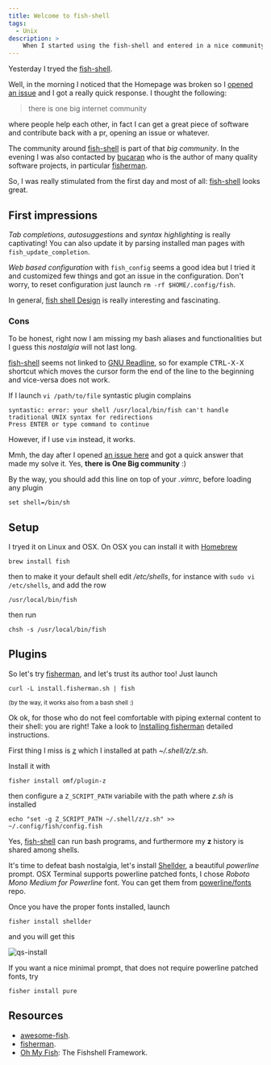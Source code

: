 ```yaml
---
title: Welcome to fish-shell
tags:
  - Unix
description: >
    When I started using the fish-shell and entered in a nice community
---
```


Yesterday I tryed the [fish-shell][1].

Well, in the morning I noticed that the Homepage was broken so I [opened an issue](https://github.com/fish-shell/fish-site/issues/32) and I got a really quick response.
I thought the following:

> there is one big internet community

where people help each other, in fact I can get a great piece of software and contribute back with a pr, opening an issue or whatever.

The community around [fish-shell][1] is part of that *big community*.
In the evening I was also contacted by [bucaran](http://bucaran.me) who is the author of many quality software projects, in particular [fisherman][2].

So, I was really stimulated from the first day and most of all: [fish-shell][1] looks great.

## First impressions

*Tab completions*, *autosuggestions* and *syntax highlighting* is really captivating! You can also update
it by parsing installed man pages with `fish_update_completion`.

*Web based configuration* with `fish_config` seems a good idea but I tried it and customized few things and got an issue in the configuration.
Don't worry, to reset configuration just launch `rm -rf $HOME/.config/fish`.

In general, [fish shell Design](http://fishshell.com/docs/current/design.html) is really interesting and fascinating.

### Cons

To be honest, right now I am missing my bash aliases and functionalities
but I guess this *nostalgia* will not last long.

[fish-shell][1] seems not linked to [GNU Readline](https://cnswww.cns.cwru.edu/php/chet/readline/rltop.html), so for example <kbd>CTRL-X-X</kbd> shortcut
which moves the cursor form the end of the line to the beginning and vice-versa does not work.

If I launch `vi /path/to/file` syntastic plugin complains

```
syntastic: error: your shell /usr/local/bin/fish can't handle traditional UNIX syntax for redirections
Press ENTER or type command to continue
```

However, if I use `vim` instead, it works.

Mmh, the day after I opened [an issue here](https://github.com/fish-shell/fish-shell/issues/2701) and got a quick answer that made my solve it.
Yes, **there is One Big community** :)

By the way, you should add this line on top of your *.vimrc*, before loading any plugin

```
set shell=/bin/sh
```

## Setup

I tryed it on Linux and OSX. On OSX you can install it with [Homebrew](http://brew.sh/)

```
brew install fish
```

then to make it your default shell edit */etc/shells*, for instance with `sudo vi /etc/shells`,
and add the row

```
/usr/local/bin/fish
```

then run

```
chsh -s /usr/local/bin/fish
```

## Plugins

So let's try [fisherman][2], and let's trust its author too! Just launch

```
curl -L install.fisherman.sh | fish
```

<sub>(by the way, it works also from a bash shell :)</sub>

Ok ok, for those who do not feel comfortable with piping external content to their
shell: you are right! Take a look to [Installing fisherman](https://github.com/fisherman/fisherman/wiki/Installing-Fisherman) detailed instructions.

First thing I miss is [z](https://github.com/rupa/z) which I installed at path *~/.shell/z/z.sh*.

Install it with

```
fisher install omf/plugin-z
```

then configure a `Z_SCRIPT_PATH` variabile with the path where *z.sh* is installed

```
echo "set -g Z_SCRIPT_PATH ~/.shell/z/z.sh" >> ~/.config/fish/config.fish
```

Yes, [fish-shell][1] can run bash programs, and furthermore my **z** history is shared among shells.

It's time to defeat bash nostalgia, let's install [Shellder](https://github.com/simnalamburt/shellder), a beautiful *powerline* prompt.
OSX Terminal supports powerline patched fonts, I chose *Roboto Mono Medium for Powerline* font.
You can get them from [powerline/fonts](https://github.com/powerline/fonts) repo.

Once you have the proper fonts installed, launch

```
fisher install shellder
```

and you will get this

![qs-install](https://cloud.githubusercontent.com/assets/8317250/12331695/fecb63ca-bb2d-11e5-960b-90198bc2bbf6.gif)

If you want a nice minimal prompt, that does not require powerline patched fonts, try

```
fisher install pure
```

## Resources

* [awesome-fish](https://github.com/bucaran/awesome-fish).
* [fisherman][2].
* [Oh My Fish](https://github.com/oh-my-fish): The Fishshell Framework.

[1]: http://fishshell.com/ "fish-shell Homepage"
[2]: http://fisherman.sh/ "fisherman"
